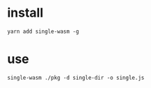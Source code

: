 # install
```
yarn add single-wasm -g
```

# use
```
single-wasm ./pkg -d single-dir -o single.js
```